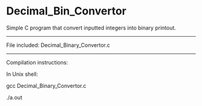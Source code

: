 # Decimal_Bin_Convertor
Simple C program that convert inputted integers into binary printout.

**************
File included:
Decimal_Binary_Convertor.c

**************
Compilation instructions:

In Unix shell:

gcc Decimal_Binary_Convertor.c

./a.out
